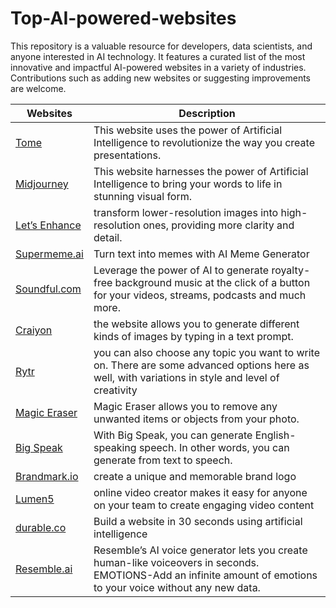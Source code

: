 # Top-AI-powered-websites
This repository is a valuable resource for developers, data scientists, and anyone interested in AI technology. It features a curated list of the most innovative and impactful AI-powered websites in a variety of industries. Contributions such as adding new websites or suggesting improvements are welcome.

| Websites                         | Description                                                         |
| ---------------------------- | ------------------------------------------------------------ |
| [Tome](https://beta.tome.app/)                       | This website uses the power of Artificial Intelligence to revolutionize the way you create presentations.                                           |
| [Midjourney](https://midjourney.com/)                     | This website harnesses the power of Artificial Intelligence to bring your words to life in stunning visual form.                                    |
| [Let’s Enhance](https://letsenhance.io/)                     | transform lower-resolution images into high-resolution ones, providing more clarity and detail.                                    |
| [Supermeme.ai](https://www.supermeme.ai/)                     | Turn text into memes with AI Meme Generator                                    |
| [Soundful.com](https://soundful.com/)                     | Leverage the power of AI to generate royalty-free background music at the click of a button for your videos, streams, podcasts and much more.                                    |
| [Craiyon](https://www.craiyon.com/)                     | the website allows you to generate different kinds of images by typing in a text prompt.                                  |
| [Rytr](https://rytr.me/)                     | you can also choose any topic you want to write on. There are some advanced options here as well, with variations in style and level of creativity                                   |
| [Magic Eraser](https://magicstudio.com/magiceraser)                     | Magic Eraser allows you to remove any unwanted items or objects from your photo.                        |
| [Big Speak](https://bigspeak.ai/)                     | With Big Speak, you can generate English-speaking speech. In other words, you can generate from text to speech.                                    |
| [Brandmark.io](https://brandmark.io/)                     | create a unique and memorable brand logo                               |
| [Lumen5](https://lumen5.com/)                     | online video creator makes it easy for anyone on your team to create engaging video content                                |
| [durable.co](https://durable.co/ai-website-builder)                     | Build a website in 30 seconds using artificial intelligence                                  |
| [Resemble.ai](https://www.resemble.ai/)                     | Resemble’s AI voice generator lets you create human-like voiceovers in seconds. EMOTIONS-Add an infinite amount of emotions to your voice without any new data.                               |

